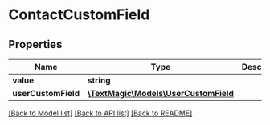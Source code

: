 # ContactCustomField

## Properties
Name | Type | Description | Notes
------------ | ------------- | ------------- | -------------
**value** | **string** |  | [optional] 
**userCustomField** | [**\TextMagic\Models\UserCustomField**](UserCustomField.md) |  | [optional] 

[[Back to Model list]](../README.md#documentation-for-models) [[Back to API list]](../README.md#documentation-for-api-endpoints) [[Back to README]](../README.md)



